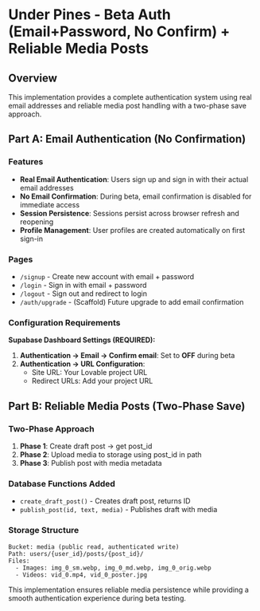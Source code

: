 # Under Pines - Beta Auth (Email+Password, No Confirm) + Reliable Media Posts

## Overview

This implementation provides a complete authentication system using real email addresses and reliable media post handling with a two-phase save approach.

## Part A: Email Authentication (No Confirmation)

### Features
- **Real Email Authentication**: Users sign up and sign in with their actual email addresses
- **No Email Confirmation**: During beta, email confirmation is disabled for immediate access
- **Session Persistence**: Sessions persist across browser refresh and reopening
- **Profile Management**: User profiles are created automatically on first sign-in

### Pages
- `/signup` - Create new account with email + password
- `/login` - Sign in with email + password  
- `/logout` - Sign out and redirect to login
- `/auth/upgrade` - (Scaffold) Future upgrade to add email confirmation

### Configuration Requirements

**Supabase Dashboard Settings (REQUIRED):**
1. **Authentication → Email → Confirm email**: Set to **OFF** during beta
2. **Authentication → URL Configuration**: 
   - Site URL: Your Lovable project URL
   - Redirect URLs: Add your project URL

## Part B: Reliable Media Posts (Two-Phase Save)

### Two-Phase Approach
1. **Phase 1**: Create draft post → get post_id
2. **Phase 2**: Upload media to storage using post_id in path
3. **Phase 3**: Publish post with media metadata

### Database Functions Added
- `create_draft_post()` - Creates draft post, returns ID
- `publish_post(id, text, media)` - Publishes draft with media

### Storage Structure
```
Bucket: media (public read, authenticated write)
Path: users/{user_id}/posts/{post_id}/
Files:
  - Images: img_0_sm.webp, img_0_md.webp, img_0_orig.webp
  - Videos: vid_0.mp4, vid_0_poster.jpg
```

This implementation ensures reliable media persistence while providing a smooth authentication experience during beta testing.